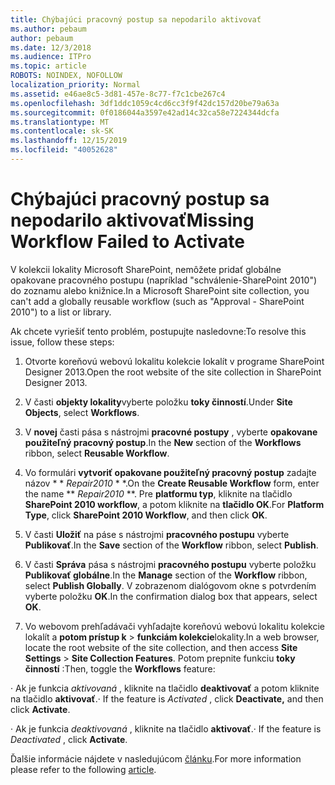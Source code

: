 ```yaml
---
title: Chýbajúci pracovný postup sa nepodarilo aktivovať
ms.author: pebaum
author: pebaum
ms.date: 12/3/2018
ms.audience: ITPro
ms.topic: article
ROBOTS: NOINDEX, NOFOLLOW
localization_priority: Normal
ms.assetid: e46ae8c5-3d81-457e-8c77-f7c1cbe267c4
ms.openlocfilehash: 3df1ddc1059c4cd6cc3f9f42dc157d20be79a63a
ms.sourcegitcommit: 0f0186044a3597e42ad14c32ca58e7224344dcfa
ms.translationtype: MT
ms.contentlocale: sk-SK
ms.lasthandoff: 12/15/2019
ms.locfileid: "40052628"
---
```

# <a name="missing-workflow-failed-to-activate"></a><span data-ttu-id="f67a9-102">Chýbajúci pracovný postup sa nepodarilo aktivovať</span><span class="sxs-lookup"><span data-stu-id="f67a9-102">Missing Workflow Failed to Activate</span></span>

<span data-ttu-id="f67a9-103">V kolekcii lokality Microsoft SharePoint, nemôžete pridať globálne opakovane pracovného postupu (napríklad "schválenie-SharePoint 2010") do zoznamu alebo knižnice.</span><span class="sxs-lookup"><span data-stu-id="f67a9-103">In a Microsoft SharePoint site collection, you can't add a globally reusable workflow (such as "Approval - SharePoint 2010") to a list or library.</span></span>
  
<span data-ttu-id="f67a9-104">Ak chcete vyriešiť tento problém, postupujte nasledovne:</span><span class="sxs-lookup"><span data-stu-id="f67a9-104">To resolve this issue, follow these steps:</span></span> 
  
1. <span data-ttu-id="f67a9-105">Otvorte koreňovú webovú lokalitu kolekcie lokalít v programe SharePoint Designer 2013.</span><span class="sxs-lookup"><span data-stu-id="f67a9-105">Open the root website of the site collection in SharePoint Designer 2013.</span></span>
  
2. <span data-ttu-id="f67a9-106">V časti **objekty lokality**vyberte položku **toky činností**.</span><span class="sxs-lookup"><span data-stu-id="f67a9-106">Under **Site Objects**, select **Workflows**.</span></span> 
  
3. <span data-ttu-id="f67a9-107">V **novej** časti pása s nástrojmi **pracovné postupy** , vyberte **opakovane použiteľný pracovný postup**.</span><span class="sxs-lookup"><span data-stu-id="f67a9-107">In the **New** section of the **Workflows** ribbon, select **Reusable Workflow**.</span></span> 
  
4. <span data-ttu-id="f67a9-108">Vo formulári **vytvoriť opakovane použiteľný pracovný postup** zadajte názov \* \* *Repair2010* \* \*.</span><span class="sxs-lookup"><span data-stu-id="f67a9-108">On the **Create Reusable Workflow** form, enter the name \*\* *Repair2010* \*\*.</span></span> <span data-ttu-id="f67a9-109">Pre **platformu typ**, kliknite na tlačidlo **SharePoint 2010 workflow**, a potom kliknite na **tlačidlo OK**.</span><span class="sxs-lookup"><span data-stu-id="f67a9-109">For **Platform Type**, click **SharePoint 2010 Workflow**, and then click **OK**.</span></span> 
  
1. <span data-ttu-id="f67a9-110">V časti **Uložiť** na páse s nástrojmi **pracovného postupu** vyberte **Publikovať**.</span><span class="sxs-lookup"><span data-stu-id="f67a9-110">In the **Save** section of the **Workflow** ribbon, select **Publish**.</span></span> 
  
2. <span data-ttu-id="f67a9-111">V časti **Správa** pása s nástrojmi **pracovného postupu** vyberte položku **Publikovať globálne**.</span><span class="sxs-lookup"><span data-stu-id="f67a9-111">In the **Manage** section of the **Workflow** ribbon, select **Publish Globally**.</span></span> <span data-ttu-id="f67a9-112">V zobrazenom dialógovom okne s potvrdením vyberte položku **OK**.</span><span class="sxs-lookup"><span data-stu-id="f67a9-112">In the confirmation dialog box that appears, select **OK**.</span></span> 
  
3. <span data-ttu-id="f67a9-113">Vo webovom prehľadávači vyhľadajte koreňovú webovú lokalitu kolekcie lokalít a **potom prístup k** \> **funkciám kolekcie**lokality.</span><span class="sxs-lookup"><span data-stu-id="f67a9-113">In a web browser, locate the root website of the site collection, and then access **Site Settings** \> **Site Collection Features**.</span></span> <span data-ttu-id="f67a9-114">Potom prepnite funkciu **toky činností** :</span><span class="sxs-lookup"><span data-stu-id="f67a9-114">Then, toggle the **Workflows** feature:</span></span> 
  
<span data-ttu-id="f67a9-115">· Ak je funkcia *aktivovaná* , kliknite na tlačidlo **deaktivovať** a potom kliknite na tlačidlo **aktivovať**.</span><span class="sxs-lookup"><span data-stu-id="f67a9-115">· If the feature is  *Activated*  , click **Deactivate,** and then click **Activate**.</span></span> 
  
<span data-ttu-id="f67a9-116">· Ak je funkcia *deaktivovaná* , kliknite na tlačidlo **aktivovať**.</span><span class="sxs-lookup"><span data-stu-id="f67a9-116">· If the feature is  *Deactivated*  , click **Activate**.</span></span> 
  
<span data-ttu-id="f67a9-117">Ďalšie informácie nájdete v nasledujúcom [článku](https://go.microsoft.com/fwlink/?linkid=2047770&amp;clcid=0x409).</span><span class="sxs-lookup"><span data-stu-id="f67a9-117">For more information please refer to the following [article](https://go.microsoft.com/fwlink/?linkid=2047770&amp;clcid=0x409).</span></span>
  

